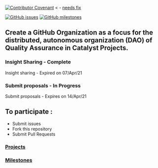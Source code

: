 [![Contributor Covenant](https://img.shields.io/badge/Contributor%20Covenant-v2.0%20adopted-ff69b4.svg)](CODE_OF_CONDUCT.md) < - [needs fix](https://github.com/Quality-Assurance-DAO/DAO-Open-Source/issues/2)


[![GitHub issues](https://img.shields.io/github/issues/Quality-Assurance-DAO/F5-Developer-ecosystem-Proposal?style=flat-square)](https://github.com/Quality-Assurance-DAO/F5-Developer-ecosystem-Proposal/issues)
[![GitHub milestones](https://img.shields.io/github/milestones/open/Quality-Assurance-DAO/F5-Developer-ecosystem-Proposal?style=flat-square)](https://github.com/Quality-Assurance-DAO/F5-Developer-ecosystem-Proposal/milestones)

## Create a GitHub Organization as a focus for the distributed, autonomous organization (DAO) of Quality Assurance in Catalyst Projects.

### Insight Sharing - Complete

Insight sharing - Expired on 07/Apr/21 

### Submit proposals - In Progress

Submit proposals - Expires on 14/Apr/21 

## To participate :

* Submit issues
* Fork this repository
* Submit Pull Requests

### [Projects](https://github.com/Quality-Assurance-DAO/F5-Developer-ecosystem-Proposal/projects) 

### [Milestones](https://github.com/Quality-Assurance-DAO/F5-Developer-ecosystem-Proposal/milestones) 





